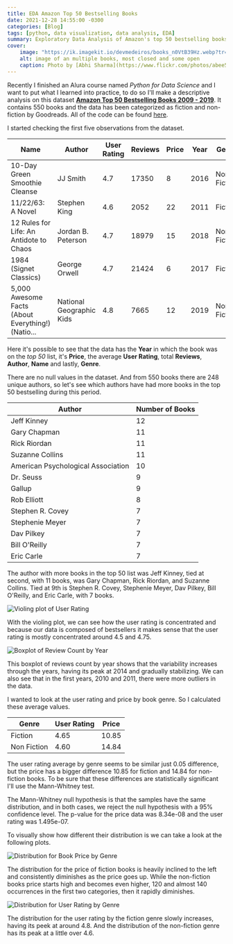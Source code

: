 ```yaml
---
title: EDA Amazon Top 50 Bestselling Books
date: 2021-12-28 14:55:00 -0300
categories: [Blog]
tags: [python, data visualization, data analysis, EDA]
summary: Exploratory Data Analysis of Amazon's top 50 bestselling books 2009 - 2019
cover:
    image: "https://ik.imagekit.io/devmedeiros/books_n0VtB39Hz.webp?tr=w-700"
    alt: image of an multiple books, most closed and some open
    caption: Photo by [Abhi Sharma](https://www.flickr.com/photos/abee5/8314929977), [CC BY 2.0](https://creativecommons.org/licenses/by/2.0/)
---
```


Recently I finished an Alura course named _Python for Data Science_ and I want to put what I learned into practice, to do so I'll make a descriptive analysis on this dataset [**Amazon Top 50 Bestselling Books 2009 - 2019**](https://www.kaggle.com/sootersaalu/amazon-top-50-bestselling-books-2009-2019). It contains 550 books and the data has been categorized as fiction and non-fiction by Goodreads. All of the code can be found [here](https://gist.github.com/devmedeiros/12813bebd78f7662966096e963ed0aa9).

I started checking the first five observations from the dataset.

| Name                                              | Author                   | User Rating | Reviews | Price | Year | Genre       |
|---------------------------------------------------|--------------------------|-------------|---------|-------|------|-------------|
| 10-Day Green Smoothie Cleanse                     | JJ Smith                 | 4.7         | 17350   | 8     | 2016 | Non Fiction |
| 11/22/63: A Novel                                 | Stephen King             | 4.6         | 2052    | 22    | 2011 | Fiction     |
| 12 Rules for Life: An Antidote to Chaos           | Jordan B. Peterson       | 4.7         | 18979   | 15    | 2018 | Non Fiction |
| 1984 (Signet Classics)                            | George Orwell            | 4.7         | 21424   | 6     | 2017 | Fiction     |
| 5,000 Awesome Facts (About Everything!) (Natio... | National Geographic Kids | 4.8         | 7665    | 12    | 2019 | Non Fiction |

Here it's possible to see that the data has the **Year** in which the book was on the _top 50_ list, it's **Price**, the average **User Rating**, total **Reviews**, **Author**, **Name** and lastly, **Genre**.

There are no null values in the dataset. And from 550 books there are 248 unique authors, so let's see which authors have had more books in the top 50 bestselling during this period.

| Author                             | Number of Books |
|------------------------------------|-----------------|
| Jeff Kinney                        | 12              |
| Gary Chapman                       | 11              |
| Rick Riordan                       | 11              |
| Suzanne Collins                    | 11              |
| American Psychological Association | 10              |
| Dr. Seuss                          | 9               |
| Gallup                             | 9               |
| Rob Elliott                        | 8               |
| Stephen R. Covey                   | 7               |
| Stephenie Meyer                    | 7               |
| Dav Pilkey	                       | 7               |
| Bill O'Reilly                      | 7               |
| Eric Carle	                       | 7               |

The author with more books in the top 50 list was Jeff Kinney, tied at second, with 11 books, was Gary Chapman, Rick Riordan, and Suzanne Collins. Tied at 9th is Stephen R. Covey, Stephenie Meyer, Dav Pilkey, Bill O'Reilly, and Eric Carle, with 7 books.

![Violing plot of User Rating](https://ik.imagekit.io/devmedeiros/violing_ur_vmTFo02uK.jpg?updatedAt=1640708039606)

With the violing plot, we can see how the user rating is concentrated and because our data is composed of bestsellers it makes sense that the user rating is mostly concentrated around 4.5 and 4.75.

![Boxplot of Review Count by Year](https://ik.imagekit.io/devmedeiros/boxplot_year_reviews_Pa1YGMhj2z1.jpg?updatedAt=1640708039777)

This boxplot of reviews count by year shows that the variability increases through the years, having its peak at 2014 and gradually stabilizing. We can also see that in the first years, 2010 and 2011, there were more outliers in the data.

I wanted to look at the user rating and price by book genre. So I calculated these average values.

| Genre       | User Rating | Price |
|-------------|-------------|-------|
| Fiction     | 4.65        | 10.85 |
| Non Fiction | 4.60        | 14.84 |

The user rating average by genre seems to be similar just 0.05 difference, but the price has a bigger difference 10.85 for fiction and 14.84 for non-fiction books. To be sure that these differences are statistically significant I'll use the Mann-Whitney test.

The Mann-Whitney null hypothesis is that the samples have the same distribution, and in both cases, we reject the null hypothesis with a 95% confidence level. The p-value for the price data was 8.34e-08 and the user rating was 1.495e-07.

To visually show how different their distribution is we can take a look at the following plots.

![Distribution for Book Price by Genre](https://ik.imagekit.io/devmedeiros/hist_price_qxT6fxEGQ.jpg?updatedAt=1640708039771)

The distribution for the price of fiction books is heavily inclined to the left and consistently diminishes as the price goes up. While the non-fiction books price starts high and becomes even higher, 120 and almost 140 occurrences in the first two categories, then it rapidly diminishes.

![Distribution for User Rating by Genre](https://ik.imagekit.io/devmedeiros/hist_ur_6YxOQ_Huz.jpg?updatedAt=1640708040024)

The distribution for the user rating by the fiction genre slowly increases, having its peek at around 4.8. And the distribution of the non-fiction genre has its peak at a little over 4.6.
